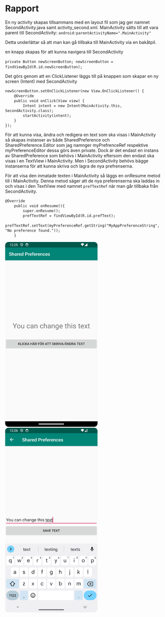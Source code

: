 
# Rapport

En ny activity skapas tillsammans med en layout fil som jag ger namnet SecondActivity.java samt activity_second.xml.
MainActivity sätts till att vara parent till SecondActivity:
`android:parentActivityName=".MainActivity"`

Detta underlättar så att man kan gå tillbaka till MainActivity via en bakåtpil.

en knapp skapas för att kunna navigera till SecondActivity

`private Button newScreenButton;
newScreenButton = findViewById(R.id.newScreenButton);`

Det görs genom att en ClickListener läggs till på knappen som skapar en ny screen (Intent) med SecondActivity

```
newScreenButton.setOnClickListener(new View.OnClickListener() {
    @Override
    public void onClick(View view) {
        Intent intent = new Intent(MainActivity.this, SecondActivity.class);
        startActivity(intent);
    }
}); 
```

För att kunna visa, ändra och redigera en text som ska visas i MainActivity så skapas instanser av
både SharedPreference och SharedPreference.Editor som jag namnger myPrefrenceRef respektive myPreferenceEditor
dessa görs även private. 
Dock är det endast en instans av SharedPreference som behövs i MainActivity eftersom
den endast ska visas i en TextView i MainActivity. Men i SecondActivity behövs bägge instanserna för att kunna
skriva och lagra de nya prefrenserna.

För att visa den inmatade texten i MainActivity så läggs en onResume metod till i MainActivity.
Denna metod säger att de nya preferenserna ska laddas in och visas i den TextView med namnet `prefTextRef`
när man går tillbaka från SecondActivity.
```
@Override
    public void onResume(){
        super.onResume();
        prefTextRef = findViewById(R.id.prefText);
        prefTextRef.setText(myPreferenceRef.getString("MyAppPreferenceString", "No preference found."));
    }
```

<img src="screenshot_1.png" alt="Main Activity" style="width:300px;height:600px;"> <img src="screenshot_2.png" alt="Second Activity" style="width:300px;height:600px;">
